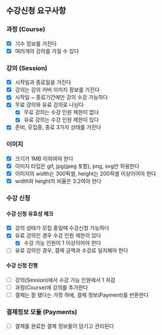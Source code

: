 ## 수강신청 요구사항

### 과정 (Course)
- [x] 기수 정보를 가진다
- [x] 여러개의 강의를 가질 수 있다

### 강의 (Session)
- [x] 시작일과 종료일을 가진다
- [x] 강의는 강의 커버 이미지 정보를 가진다
- [x] 시작일 ~ 종료기간에만 강의 수강 가능하다
- [x] 무료 강의와 유료 강의로 나뉜다
  - [x] 무료 강의는 수강 인원 제한이 없다
  - [x] 유료 강의는 수강 인원 제한이 있다
- [x] 준비, 모집중, 종료 3가지 상태를 가진다

### 이미지
- [x] 크기가 1MB 이하여야 한다
- [x] 이미지 타입은 gif, jpg(jpeg 포함), png, svg만 허용한다
- [x] 이미지의 width는 300픽셀, height는 200픽셀 이상이어야 한다
- [x] width와 height의 비율은 3:2여야 한다

### 수강 신청
#### 수강 신청 유효성 체크
- [x] 강의 상태가 모집 중일때 수강신청 가능하다
- [x] 유료 강의인 경우 수강 인원 제한이 있다
  - [x] 수강 가능 인원이 1 이상이어야 한다
- [ ] 유료 강의인 경우, 결제 금액과 수강료 일치해야 한다

#### 수강 신청 진행
- [ ] 강의(Session)에서 수강 가능 인원에서 1 차감
- [ ] 과정(Course)에 강의를 추가한다
- [ ] 결제는 잘 됐다는 가정 하에, 결제 정보(Payment)를 반환한다

### 결제정보 모듈 (Payments)
- [ ] 결제를 완료한 결제 정보들이 담기고 관리된다